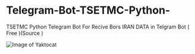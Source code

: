 # Telegram-Bot-TSETMC-Python-
TSETMC Python Telegram Bot For Recive Bors IRAN DATA in Telgram Bot ( Free )(Source )


![Image of Yaktocat](https://github.com/Pythoniha/Telegram-Bot-TSETMC-Python-/blob/master/bors_telegram.jpg)
